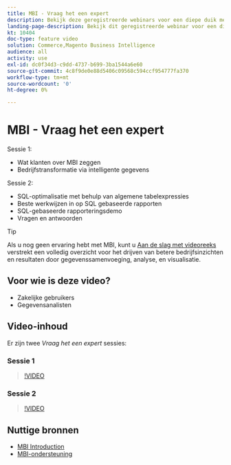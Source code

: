 ```yaml
---
title: MBI - Vraag het een expert
description: Bekijk deze geregistreerde webinars voor een diepe duik met het MBI productteam, met inbegrip van bedrijfstransformatie door intelligente gegevens.
landing-page-description: Bekijk dit geregistreerde webinar voor een diepe duik met het MBI productteam, met inbegrip van bedrijfstransformatie door intelligente gegevens.
kt: 10404
doc-type: feature video
solution: Commerce,Magento Business Intelligence
audience: all
activity: use
exl-id: dc0f34d3-c9dd-4737-b699-3ba1544a6e60
source-git-commit: 4c8f9de0e88d5406c09568c594ccf954777fa370
workflow-type: tm+mt
source-wordcount: '0'
ht-degree: 0%

---
```


# MBI - Vraag het een expert

Sessie 1:

- Wat klanten over MBI zeggen
- Bedrijfstransformatie via intelligente gegevens

Sessie 2:

- SQL-optimalisatie met behulp van algemene tabelexpressies
- Beste werkwijzen in op SQL gebaseerde rapporten
- SQL-gebaseerde rapporteringsdemo
- Vragen en antwoorden

>[!TIP]
>
>Als u nog geen ervaring hebt met MBI, kunt u [Aan de slag met videoreeks](./../1-overview.md) verstrekt een volledig overzicht voor het drijven van betere bedrijfsinzichten en resultaten door gegevenssamenvoeging, analyse, en visualisatie.

## Voor wie is deze video?

- Zakelijke gebruikers
- Gegevensanalisten

## Video-inhoud

Er zijn twee _Vraag het een expert_ sessies:

### Sessie 1

>[!VIDEO](https://video.tv.adobe.com/v/342409?quality=12&learn=on)

### Sessie 2

>[!VIDEO](https://video.tv.adobe.com/v/342410?quality=12&learn=on)

## Nuttige bronnen

- [MBI Introduction](https://docs.magento.com/mbi/getting-started/getting-started.html)
- [MBI-ondersteuning](https://support.magento.com/hc/en-us/articles/360016730811)
